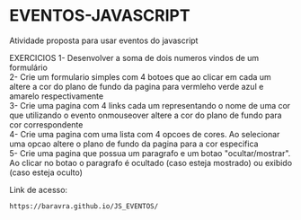 # EVENTOS-JAVASCRIPT
Atividade proposta para usar eventos do javascript


EXERCICIOS
1- Desenvolver a soma de dois numeros vindos de um formulário<br>
2- Crie um formulario simples com 4 botoes que ao clicar em cada um altere a cor do plano de fundo da pagina para vermleho verde azul e amarelo respectivamente<br>
3- Crie uma pagina com 4 links cada um representando o nome de uma cor que utilizando o evento onmouseover altere a cor do plano de fundo para cor correspondente<br>
4- Crie uma pagina com uma lista com 4 opcoes de cores. Ao selecionar uma opcao altere o plano de fundo da pagina para a cor especifica<br>
5- Crie uma pagina que possua um paragrafo e um botao "ocultar/mostrar". Ao clicar no botao o paragrafo é ocultado (caso esteja mostrado) ou exibido (caso esteja oculto)<br>

Link de acesso:
```
https://baravra.github.io/JS_EVENTOS/
```
